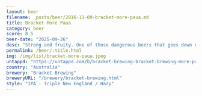 ```yaml
---
layout: beer
filename: _posts/beer/2016-11-09-bracket-more-paua.md
title: Bracket More Paua
category: beer
score: 8.5
beer-date: "2025-09-26"
desc: "Strong and fruity. One of those dangerous beers that goes down easy"
permalink: /beer/:title.html
img: /img/list/bracket-more-paua.jpeg
untappd: "https://untappd.com/b/bracket-brewing-bracket-brewing-more-paua/6189947"
country: "Australia"
brewery: "Bracket Brewing"
breweryURL: "/brewery/bracket-brewing.html"
style: "IPA - Triple New England / Hazy"
---
```

